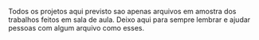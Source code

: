 Todos os projetos aqui previsto sao apenas arquivos em amostra dos trabalhos feitos em sala de aula. Deixo aqui para sempre lembrar e ajudar pessoas com algum arquivo como esses.
